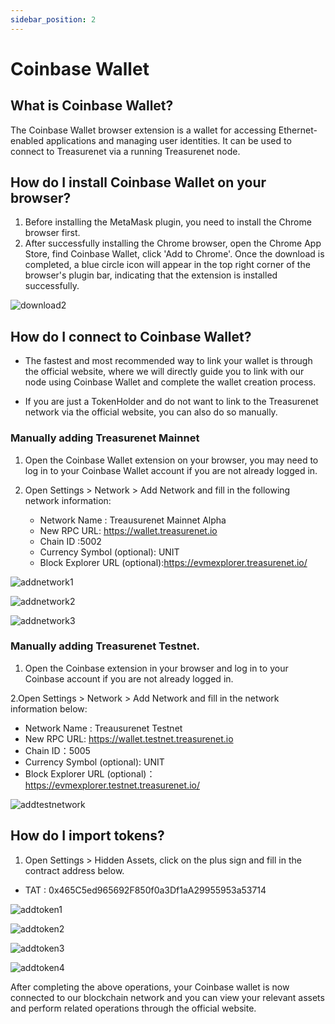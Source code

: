 ```yaml
---
sidebar_position: 2
---
```


# Coinbase Wallet

## What is Coinbase Wallet?

The Coinbase Wallet browser extension is a wallet for accessing Ethernet-enabled applications and managing user identities. It can be used to connect to Treasurenet via a running Treasurenet node.

## How do I install Coinbase Wallet on your browser?

1. Before installing the MetaMask plugin, you need to install the Chrome browser first.
2. After successfully installing the Chrome browser, open the Chrome App Store, find Coinbase Wallet, click 'Add to Chrome'. Once the download is completed, a blue circle icon will appear in the top right corner of the browser's plugin bar, indicating that the extension is installed successfully.

![download2](/img/docs/download2.png)

## How do I connect to Coinbase Wallet?

- The fastest and most recommended way to link your wallet is through the official website, where we will directly guide you to link with our node using Coinbase Wallet and complete the wallet creation
  process.

- If you are just a TokenHolder and do not want to link to the Treasurenet network via the official website, you can also do so manually.

### Manually adding Treasurenet Mainnet

1. Open the Coinbase Wallet extension on your browser, you may need to log in to your Coinbase Wallet account if you are not already logged in.

2. Open Settings > Network > Add Network and fill in the following network information:

   - Network Name : Treausurenet Mainnet Alpha
   - New RPC URL: https://wallet.treasurenet.io
   - Chain ID :5002
   - Currency Symbol (optional): UNIT
   - Block Explorer URL (optional):https://evmexplorer.treasurenet.io/

![addnetwork1](/img/docs/addnetwork1.png)

![addnetwork2](/img/docs/addnetwork2.png)

![addnetwork3](/img/docs/addnetwork35002little.png)

### Manually adding Treasurenet Testnet.

1. Open the Coinbase extension in your browser and log in to your Coinbase account if you are not already logged in.

2.Open Settings > Network > Add Network and fill in the network information below:

- Network Name : Treausurenet Testnet
- New RPC URL: https://wallet.testnet.treasurenet.io
- Chain ID：5005
- Currency Symbol (optional): UNIT
- Block Explorer URL (optional)：https://evmexplorer.testnet.treasurenet.io/

![addtestnetwork](/img/docs/addtestnetwork5005little.png)

## How do I import tokens?

1. Open Settings > Hidden Assets, click on the plus sign and fill in the contract address below.

[^_^]: - USTN : 0x7102e133acfbDE1BE72C25f6669117Dd75DE7184
- TAT : 0x465C5ed965692F850f0a3Df1aA29955953a53714

![addtoken1](/img/docs/addtoken1.png)

![addtoken2](/img/docs/addtoken2.png)

![addtoken3](/img/docs/addtoken3.png)

![addtoken4](/img/docs/addtoken4.png)

After completing the above operations, your Coinbase wallet is now connected to our blockchain network and you can view your relevant assets and perform related operations through the official website.
